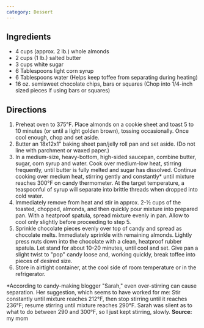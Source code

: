 ```yaml
---
category: Dessert
---
```


## Ingredients
 - 4 cups (approx. 2 lb.) whole almonds
 - 2 cups (1 lb.) salted butter
 - 3 cups white sugar
 - 6 Tablespoons light corn syrup
 - 6 Tablespoons water (Helps keep toffee from separating during heating)
 - 16 oz. semisweet chocolate chips, bars or squares (Chop into 1/4-inch sized pieces if using bars or squares)

## Directions

1. Preheat oven to 375°F. Place almonds on a cookie sheet and toast 5 to 10 minutes (or until a light golden brown), tossing occasionally. Once cool enough, chop and set aside.
2. Butter an 18x12x1" baking sheet pan/jelly roll pan and set aside. (Do not line with parchment or waxed paper.)
3. In a medium-size, heavy-bottom, high-sided saucepan, combine butter, sugar, corn syrup and water. Cook over medium-low heat, stirring frequently, until butter is fully melted and sugar has dissolved. Continue cooking over medium heat, stirring gently and constantly* until mixture reaches 300°F on candy thermometer. At the target temperature, a teaspoonful of syrup will separate into brittle threads when dropped into cold water.
4. Immediately remove from heat and stir in approx. 2-½ cups of the toasted, chopped, almonds, and then quickly pour mixture into prepared pan. With a heatproof spatula, spread mixture evenly in pan. Allow to cool only slightly before proceeding to step 5.
5. Sprinkle chocolate pieces evenly over top of candy and spread as chocolate melts. Immediately sprinkle with remaining almonds. Lightly press nuts down into the chocolate with a clean, heatproof rubber spatula. Let stand for about 10-20 minutes,  until cool and set. Give pan a slight twist to "pop" candy loose and, working quickly, break toffee into pieces of desired size.
6. Store in airtight container, at the cool side of room temperature or in the refrigerator.
        
*According to candy-making blogger "Sarah," even over-stirring can cause separation. Her suggestion, which seems to have worked for me: Stir constantly until mixture reaches 212°F, then stop stirring until it reaches 236°F; resume stirring until mixture reaches 290°F. Sarah was silent as to what to do between 290 and 300°F, so I just kept stirring, slowly. 
**Source:** my mom